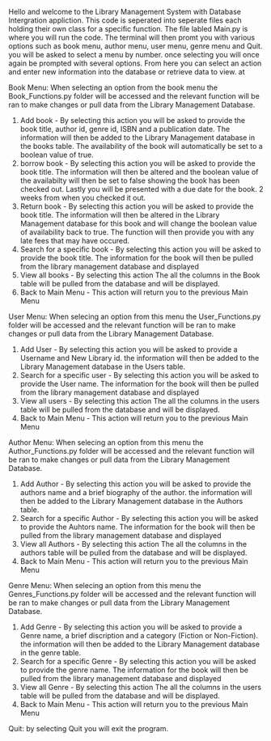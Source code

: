 Hello and welcome to the Library Management System with Database Intergration appliction. This code is seperated into seperate files each holding their own class for a specific function.
The file labled Main.py is where you will run the code. The terminal will then promt you with various options such as book menu, author menu, user menu, genre menu and Quit. you will be asked to select a menu by number.
once selecting you will once again be prompted with several options. From here you can select an action and enter new information into the database or retrieve data to view. at 

Book Menu: When selecting an option from the book menu the Book_Functions.py folder will be accessed and the relevant function will be ran to make changes or pull data from the Library Management Database.
1. Add book - By selecting this action you will be asked to provide the book title, author id, genre id, ISBN and a publication date.
  The information will then be added to the Library Management database in the books table. The availability of the book will automatically be set to a boolean value of true.
2. borrow book - By selecting this action you will be asked to provide the book title. The information will then be altered and the boolean value of the availabilty will then be set to false showing the book has been checked out.
   Lastly you will be presented with a due date for the book. 2 weeks from when you checked it out.
3. Return book - By selecting this action you will be asked to provide the book title. The information will then be altered in the Library Management database for this book and will change the boolean value of availability back to true.
   The function will then provide you with any late fees that may have occured.
4. Search for a specific book -  By selecting this action you will be asked to provide the book title. The information for the book will then be pulled from the library management database and displayed
5. View all books -  By selecting this action The all the columns in the Book table will be pulled from the database and will be displayed.
6. Back to Main Menu -  This action will return you to the previous Main Menu

User Menu: When selecing an option from this menu the User_Functions.py folder will be accessed and the relevant function will be ran to make changes or pull data from the Library Management Database. 
1. Add User -  By selecting this action you will be asked to provide a Username and New Library id. the information will then be added to the Library Management database in the Users table.
2. Search for a specific user -  By selecting this action you will be asked to provide the User name. The information for the book will then be pulled from the library management database and displayed
3. View all users -  By selecting this action The all the columns in the users table will be pulled from the database and will be displayed.
4. Back to Main Menu -  This action will return you to the previous Main Menu

Author Menu: When selecing an option from this menu the Author_Functions.py folder will be accessed and the relevant function will be ran to make changes or pull data from the Library Management Database. 
1. Add Author -  By selecting this action you will be asked to provide the authors name and a brief biography of the author. the information will then be added to the Library Management database in the Authors table.
2. Search for a specific Author -  By selecting this action you will be asked to provide the Auhtors name. The information for the book will then be pulled from the library management database and displayed
3. View all Authors -  By selecting this action The all the columns in the authors table will be pulled from the database and will be displayed.
4. Back to Main Menu -  This action will return you to the previous Main Menu

Genre Menu: When selecing an option from this menu the Genres_Functions.py folder will be accessed and the relevant function will be ran to make changes or pull data from the Library Management Database. 
1. Add Genre -  By selecting this action you will be asked to provide a Genre name, a brief discription and a category (Fiction or Non-Fiction). the information will then be added to the Library Management database in the genre table.
2. Search for a specific Genre -  By selecting this action you will be asked to provide the genre name. The information for the book will then be pulled from the library management database and displayed
3. View all Genre -  By selecting this action The all the columns in the users table will be pulled from the database and will be displayed.
4. Back to Main Menu -  This action will return you to the previous Main Menu

Quit: by selecting Quit you will exit the program.
